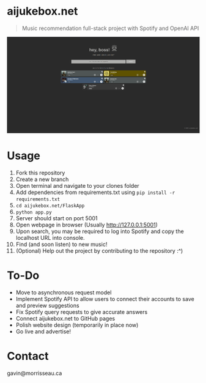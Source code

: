 # aijukebox.net
> Music recommendation full-stack project with Spotify and OpenAI API

<img src="FlaskApp/static/assets/images/preview.png" alt="website preview" width="800"/>

# Usage
1. Fork this repository
2. Create a new branch
3. Open terminal and navigate to your clones folder
4. Add dependencies from requirements.txt using ```pip install -r requirements.txt```
5. ```cd aijukebox.net/FlaskApp```
6. ```python app.py```
7. Server should start on port 5001
8. Open webpage in browser (Usually http://127.0.0.1:5001)
9. Upon search, you may be required to log into Spotify and copy the localhost URL into console.
10. Find (and soon listen) to new music!
11. (Optional) Help out the project by contributing to the repository :^)

# To-Do
- Move to asynchronous request model
- Implement Spotify API to allow users to connect their accounts to save and preview suggestions
- Fix Spotify query requests to give accurate answers
- Connect aijukebox.net to GitHub pages
- Polish website design (temporarily in place now)
- Go live and advertise!

# Contact
gavin<span>@</span>morrisseau.ca
